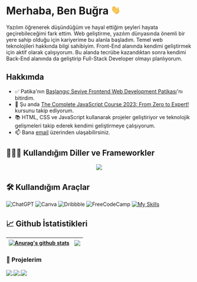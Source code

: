 # Merhaba, Ben Buğra <img src="https://raw.githubusercontent.com/ABSphreak/ABSphreak/master/gifs/Hi.gif" height="25px">

Yazılım öğrenerek düşündüğüm ve hayal ettiğim şeyleri hayata geçirebileceğimi fark ettim. Web geliştirme, yazılım dünyasında önemli bir yere sahip olduğu için kariyerime bu alanla başladım. Temel web teknolojileri hakkında bilgi sahibiyim. Front-End alanında kendimi geliştirmek için aktif olarak çalışıyorum. Bu alanda tecrübe kazandıktan sonra kendimi Back-End alanında da geliştirip Full-Stack Developer olmayı planlıyorum.

## Hakkımda

- ✅ Patika'nın [Başlangıç Seviye Frontend Web Development Patikası](https://academy.patika.dev/paths/baslangic-seviye-frontend-web-development-patikasi)'nı bitirdim.
- 🌱 Şu anda [The Complete JavaScript Course 2023: From Zero to Expert!](https://www.udemy.com/course/the-complete-javascript-course/) kursunu takip ediyorum.
- 📚 HTML, CSS ve JavaScript kullanarak projeler geliştiriyor ve teknolojik gelişmeleri takip ederek kendimi geliştirmeye çalışıyorum.
- 📫 Bana [email](bugrabasbostanci143@gmail.com) üzerinden ulaşabilirsiniz.

## 👩🏾‍💻 Kullandığım Diller ve Frameworkler

<p align="center">
  <a href="https://skillicons.dev">
    <img src="https://skillicons.dev/icons?i=html,css,bootstrap,js&theme=dark" />
  </a>
</p>

## 🛠️ Kullandığım Araçlar

![ChatGPT](https://img.shields.io/badge/chatGPT-74aa9c?style=for-the-badge&logo=openai&logoColor=white)
![Canva](https://img.shields.io/badge/Canva-%2300C4CC.svg?style=for-the-badge&logo=Canva&logoColor=white)
![Dribbble](https://img.shields.io/badge/Dribbble-EA4C89?style=for-the-badge&logo=dribbble&logoColor=white)
![FreeCodeCamp](https://img.shields.io/badge/Freecodecamp-%23123.svg?&style=for-the-badge&logo=freecodecamp&logoColor=green)
[![My Skills](https://skillicons.dev/icons?i=codepen,discord,figma,git,github,md,ps,stackoverflow,vscode)](https://skillicons.dev)

## 📈 Github İstatistikleri

| <a href="https://github.com/anuraghazra/github-readme-stats"><img align="center"  src="https://github-readme-stats.vercel.app/api?username=bugrabasbostanci&show_icons=true&include_all_commits=true&theme=tokyonight&hide_border=true" alt="Anurag's github stats" /></a> | <a href="https://github.com/anuraghazra/github-readme-stats"><img align="center" src="https://github-readme-stats.vercel.app/api/top-langs/?username=bugrabasbostanci&layout=compact&theme=tokyonight&hide_border=true" /></a> |
| -------------------------------------------------------------------------------------------------------------------------------------------------------------------------------------------------------------------------------------------------------------------------- | ------------------------------------------------------------------------------------------------------------------------------------------------------------------------------------------------------------------------------ |

### 🚀 Projelerim

<a href="https://github.com/anuraghazra/anuraghazra.github.io">
  <img align="center"  src="https://github-readme-stats.vercel.app/api/pin/?username=bugrabasbostanci&repo=JavaScript-Odev02&theme=tokyonight" />
</a>
<a href="https://github.com/anuraghazra/github-readme-stats">
  <img align="center"  src="https://github-readme-stats.vercel.app/api/pin/?username=bugrabasbostanci&repo=MediumClone-bootstrap&theme=tokyonight" />
</a>
<a href="https://github.com/anuraghazra/anuraghazra.github.io">
<img align="center"  src="https://github-readme-stats.vercel.app/api/pin/?username=deneme11122&repo=moviebox&theme=tokyonight" />
</a>

<br />
<br />
